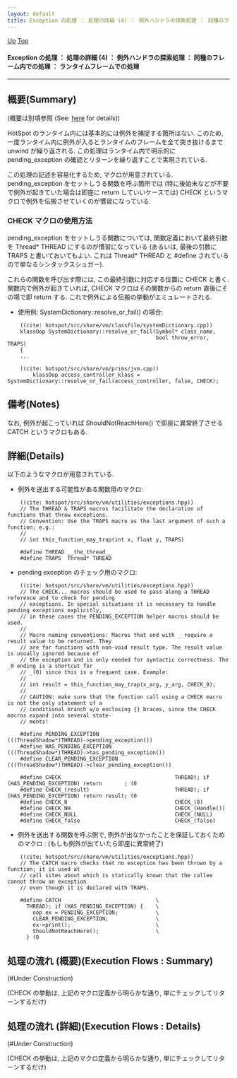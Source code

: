 ```yaml
---
layout: default
title: Exception の処理 ： 処理の詳細 (4) ： 例外ハンドラの探索処理 ： 同種のフレーム内での処理 ： ランタイムフレームでの処理
---
```

[Up](noAJsAY6Zl.html) [Top](../index.html)

#### Exception の処理 ： 処理の詳細 (4) ： 例外ハンドラの探索処理 ： 同種のフレーム内での処理 ： ランタイムフレームでの処理

--- 
## 概要(Summary)
(概要は別項参照 (See: [here](no3059qHd.html) for details))

HotSpot のランタイム内には基本的には例外を捕捉する箇所はない.
このため, 一度ランタイム内に例外が入るとランタイムのフレームを全て突き抜けるまで unwind が繰り返される.
この処理はランタイム内で明示的に pending_exception の確認とリターンを繰り返すことで実現されている.

この処理の記述を容易化するため, マクロが用意されている.
pending_exception をセットしうる関数を呼ぶ箇所では
(特に後始末などが不要で例外が起きていた場合は即座に return していいケースでは)
CHECK というマクロで例外を伝搬させていくのが慣習になっている.

### CHECK マクロの使用方法
pending_exception をセットしうる関数については,
関数定義において最終引数を Thread* THREAD にするのが慣習になっている
(あるいは, 最後の引数に TRAPS と書いておいてもよい.
 これは Thread* THREAD と #define されているので単なるシンタックスシュガー).

これらの関数を呼び出す際には, この最終引数に対応する位置に CHECK と書く.
関数内で例外が起きていれば, CHECK マクロはその関数からの return 直後にその場で即 return する. これで例外による伝搬の挙動がエミュレートされる.

* 使用例: SystemDictionary::resolve_or_fail() の場合:


```
    ((cite: hotspot/src/share/vm/classfile/systemDictionary.cpp))
    klassOop SystemDictionary::resolve_or_fail(Symbol* class_name,
                                               bool throw_error, TRAPS)
    {
    ...
```


```
    ((cite: hotspot/src/share/vm/prims/jvm.cpp))
        klassOop access_controller_klass = SystemDictionary::resolve_or_fail(access_controller, false, CHECK);
```

## 備考(Notes)
なお, 例外が起こっていれば ShouldNotReachHere() で即座に異常終了させる CATCH というマクロもある.


## 詳細(Details)
以下のようなマクロが用意されている.

  * 例外を送出する可能性がある関数用のマクロ:

```
    ((cite: hotspot/src/share/vm/utilities/exceptions.hpp))
    // The THREAD & TRAPS macros facilitate the declaration of functions that throw exceptions.
    // Convention: Use the TRAPS macro as the last argument of such a function; e.g.:
    //
    // int this_function_may_trap(int x, float y, TRAPS)
    
    #define THREAD __the_thread__
    #define TRAPS  Thread* THREAD
```

  * pending exception のチェック用のマクロ:

```
    ((cite: hotspot/src/share/vm/utilities/exceptions.hpp))
    // The CHECK... macros should be used to pass along a THREAD reference and to check for pending
    // exceptions. In special situations it is necessary to handle pending exceptions explicitly,
    // in these cases the PENDING_EXCEPTION helper macros should be used.
    //
    // Macro naming conventions: Macros that end with _ require a result value to be returned. They
    // are for functions with non-void result type. The result value is usually ignored because of
    // the exception and is only needed for syntactic correctness. The _0 ending is a shortcut for
    // _(0) since this is a frequent case. Example:
    //
    // int result = this_function_may_trap(x_arg, y_arg, CHECK_0);
    //
    // CAUTION: make sure that the function call using a CHECK macro is not the only statement of a
    // conditional branch w/o enclosing {} braces, since the CHECK macros expand into several state-
    // ments!
    
    #define PENDING_EXCEPTION                        (((ThreadShadow*)THREAD)->pending_exception())
    #define HAS_PENDING_EXCEPTION                    (((ThreadShadow*)THREAD)->has_pending_exception())
    #define CLEAR_PENDING_EXCEPTION                  (((ThreadShadow*)THREAD)->clear_pending_exception())
    
    #define CHECK                                    THREAD); if (HAS_PENDING_EXCEPTION) return       ; (0
    #define CHECK_(result)                           THREAD); if (HAS_PENDING_EXCEPTION) return result; (0
    #define CHECK_0                                  CHECK_(0)
    #define CHECK_NH                                 CHECK_(Handle())
    #define CHECK_NULL                               CHECK_(NULL)
    #define CHECK_false                              CHECK_(false)
```

  * 例外を送出する関数を呼ぶ側で, 例外が出なかったことを保証しておくためのマクロ : (もしも例外が出ていたら即座に異常終了)

```
    ((cite: hotspot/src/share/vm/utilities/exceptions.hpp))
    // The CATCH macro checks that no exception has been thrown by a function; it is used at
    // call sites about which is statically known that the callee cannot throw an exception
    // even though it is declared with TRAPS.
    
    #define CATCH                              \
      THREAD); if (HAS_PENDING_EXCEPTION) {    \
        oop ex = PENDING_EXCEPTION;            \
        CLEAR_PENDING_EXCEPTION;               \
        ex->print();                           \
        ShouldNotReachHere();                  \
      } (0
```


## 処理の流れ (概要)(Execution Flows : Summary)
(#Under Construction)

(CHECK の挙動は, 上記のマクロ定義から明らかな通り, 単にチェックしてリターンするだけ)

## 処理の流れ (詳細)(Execution Flows : Details)
(#Under Construction)

(CHECK の挙動は, 上記のマクロ定義から明らかな通り, 単にチェックしてリターンするだけ)







